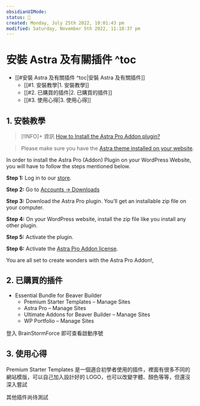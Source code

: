 ```yaml
---
obsidianUIMode: 
status: 🌱
created: Monday, July 25th 2022, 10:01:43 pm
modified: Saturday, November 5th 2022, 11:18:37 pm
---
```

# 安裝 Astra 及有關插件 ^toc

- [[#安裝 Astra 及有關插件 ^toc|安裝 Astra 及有關插件]]
	- [[#1. 安裝教學|1. 安裝教學]]
	- [[#2. 已購買的插件|2. 已購買的插件]]
	- [[#3. 使用心得|3. 使用心得]]


## 1. 安裝教學

> [!INFO]+ 資訊
> [How to Install the Astra Pro Addon plugin?](https://wpastra.com/docs/how-to-install-astra-pro-addon-plugin/)

>Please make sure you have the [Astra theme installed on your website](https://wpastra.com/docs/how-to-install-astra-theme/).

In order to install the Astra Pro (Addon) Plugin on your WordPress Website, you will have to follow the steps mentioned below.

**Step 1:** Log in to our [store](https://store.brainstormforce.com/login).

**Step 2:** Go to [Accounts -> Downloads](https://store.brainstormforce.com/my-downloads/)

**Step 3:** Download the Astra Pro plugin. You’ll get an installable zip file on your computer.

**Step 4:** On your WordPress website, install the zip file like you install any other plugin.

**Step 5:** Activate the plugin.

**Step 6:** Activate the [Astra Pro Addon license](https://wpastra.com/docs/activate-astra-pro-addon-license/).

You are all set to create wonders with the Astra Pro Addon!,



## 2. 已購買的插件

- Essential Bundle for Beaver Builder
	- Premium Starter Templates – Manage Sites 
	- Astra Pro – Manage Sites
	- Ultimate Addons for Beaver Builder – Manage Sites
	- WP Portfolio – Manage Sites

登入 BrainStormForce 即可查看啟動序號

## 3. 使用心得

Premium Starter Templates 是一個適合初學者使用的插件，裡面有很多不同的網站模版，可以自己加入設計好的 LOGO，也可以改變字體、顏色等等，但還沒深入嘗試

其他插件尚待測試
